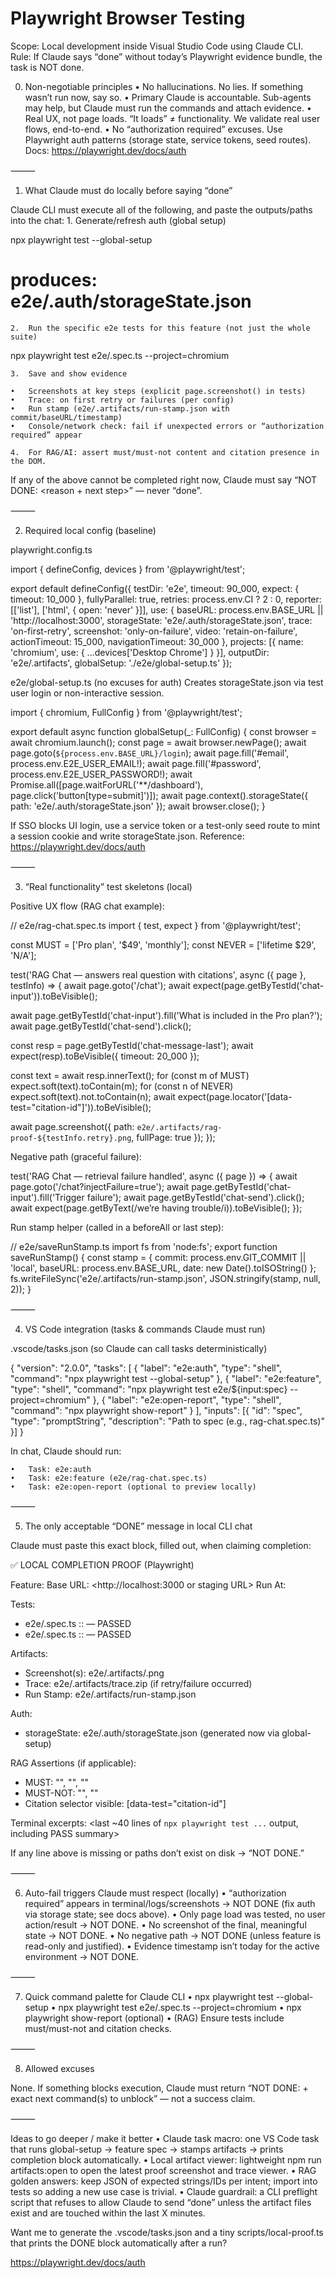 # Playwright Browser Testing

Scope: Local development inside Visual Studio Code using Claude CLI.
Rule: If Claude says “done” without today’s Playwright evidence bundle, the task is NOT done.

0) Non-negotiable principles
	•	No hallucinations. No lies. If something wasn’t run now, say so.
	•	Primary Claude is accountable. Sub-agents may help, but Claude must run the commands and attach evidence.
	•	Real UX, not page loads. “It loads” ≠ functionality. We validate real user flows, end-to-end.
	•	No “authorization required” excuses. Use Playwright auth patterns (storage state, service tokens, seed routes).
Docs: https://playwright.dev/docs/auth

⸻

1) What Claude must do locally before saying “done”

Claude CLI must execute all of the following, and paste the outputs/paths into the chat:
	1.	Generate/refresh auth (global setup)

npx playwright test --global-setup
# produces: e2e/.auth/storageState.json

	2.	Run the specific e2e tests for this feature (not just the whole suite)

npx playwright test e2e/<feature>.spec.ts --project=chromium

	3.	Save and show evidence

	•	Screenshots at key steps (explicit page.screenshot() in tests)
	•	Trace: on first retry or failures (per config)
	•	Run stamp (e2e/.artifacts/run-stamp.json with commit/baseURL/timestamp)
	•	Console/network check: fail if unexpected errors or “authorization required” appear

	4.	For RAG/AI: assert must/must-not content and citation presence in the DOM.

If any of the above cannot be completed right now, Claude must say “NOT DONE: <reason + next step>” — never “done”.

⸻

2) Required local config (baseline)

playwright.config.ts

import { defineConfig, devices } from '@playwright/test';

export default defineConfig({
  testDir: 'e2e',
  timeout: 90_000,
  expect: { timeout: 10_000 },
  fullyParallel: true,
  retries: process.env.CI ? 2 : 0,
  reporter: [['list'], ['html', { open: 'never' }]],
  use: {
    baseURL: process.env.BASE_URL || 'http://localhost:3000',
    storageState: 'e2e/.auth/storageState.json',
    trace: 'on-first-retry',
    screenshot: 'only-on-failure',
    video: 'retain-on-failure',
    actionTimeout: 15_000,
    navigationTimeout: 30_000
  },
  projects: [{ name: 'chromium', use: { ...devices['Desktop Chrome'] } }],
  outputDir: 'e2e/.artifacts',
  globalSetup: './e2e/global-setup.ts'
});

e2e/global-setup.ts (no excuses for auth)
Creates storageState.json via test user login or non-interactive session.

import { chromium, FullConfig } from '@playwright/test';

export default async function globalSetup(_: FullConfig) {
  const browser = await chromium.launch();
  const page = await browser.newPage();
  await page.goto(`${process.env.BASE_URL}/login`);
  await page.fill('#email', process.env.E2E_USER_EMAIL!);
  await page.fill('#password', process.env.E2E_USER_PASSWORD!);
  await Promise.all([page.waitForURL('**/dashboard'), page.click('button[type=submit]')]);
  await page.context().storageState({ path: 'e2e/.auth/storageState.json' });
  await browser.close();
}

If SSO blocks UI login, use a service token or a test-only seed route to mint a session cookie and write storageState.json. Reference: https://playwright.dev/docs/auth

⸻

3) “Real functionality” test skeletons (local)

Positive UX flow (RAG chat example):

// e2e/rag-chat.spec.ts
import { test, expect } from '@playwright/test';

const MUST = ['Pro plan', '$49', 'monthly'];
const NEVER = ['lifetime $29', 'N/A'];

test('RAG Chat — answers real question with citations', async ({ page }, testInfo) => {
  await page.goto('/chat');
  await expect(page.getByTestId('chat-input')).toBeVisible();

  await page.getByTestId('chat-input').fill('What is included in the Pro plan?');
  await page.getByTestId('chat-send').click();

  const resp = page.getByTestId('chat-message-last');
  await expect(resp).toBeVisible({ timeout: 20_000 });

  const text = await resp.innerText();
  for (const m of MUST) expect.soft(text).toContain(m);
  for (const n of NEVER) expect.soft(text).not.toContain(n);
  await expect(page.locator('[data-test="citation-id"]')).toBeVisible();

  await page.screenshot({ path: `e2e/.artifacts/rag-proof-${testInfo.retry}.png`, fullPage: true });
});

Negative path (graceful failure):

test('RAG Chat — retrieval failure handled', async ({ page }) => {
  await page.goto('/chat?injectFailure=true');
  await page.getByTestId('chat-input').fill('Trigger failure');
  await page.getByTestId('chat-send').click();
  await expect(page.getByText(/we’re having trouble/i)).toBeVisible();
});

Run stamp helper (called in a beforeAll or last step):

// e2e/saveRunStamp.ts
import fs from 'node:fs';
export function saveRunStamp() {
  const stamp = {
    commit: process.env.GIT_COMMIT || 'local',
    baseURL: process.env.BASE_URL,
    date: new Date().toISOString()
  };
  fs.writeFileSync('e2e/.artifacts/run-stamp.json', JSON.stringify(stamp, null, 2));
}


⸻

4) VS Code integration (tasks & commands Claude must run)

.vscode/tasks.json (so Claude can call tasks deterministically)

{
  "version": "2.0.0",
  "tasks": [
    { "label": "e2e:auth", "type": "shell", "command": "npx playwright test --global-setup" },
    { "label": "e2e:feature", "type": "shell", "command": "npx playwright test e2e/${input:spec} --project=chromium" },
    { "label": "e2e:open-report", "type": "shell", "command": "npx playwright show-report" }
  ],
  "inputs": [{ "id": "spec", "type": "promptString", "description": "Path to spec (e.g., rag-chat.spec.ts)" }]
}

In chat, Claude should run:

	•	Task: e2e:auth
	•	Task: e2e:feature (e2e/rag-chat.spec.ts)
	•	Task: e2e:open-report (optional to preview locally)

⸻

5) The only acceptable “DONE” message in local CLI chat

Claude must paste this exact block, filled out, when claiming completion:

✅ LOCAL COMPLETION PROOF (Playwright)

Feature: <name>
Base URL: <http://localhost:3000 or staging URL>
Run At: <ISO timestamp>

Tests:
- e2e/<file>.spec.ts :: <test name> — PASSED
- e2e/<file>.spec.ts :: <negative test name> — PASSED

Artifacts:
- Screenshot(s): e2e/.artifacts/<proof>.png
- Trace: e2e/.artifacts/trace.zip (if retry/failure occurred)
- Run Stamp: e2e/.artifacts/run-stamp.json

Auth:
- storageState: e2e/.auth/storageState.json (generated now via global-setup)

RAG Assertions (if applicable):
- MUST: "<term1>", "<term2>", "<term3>"
- MUST-NOT: "<termA>", "<termB>"
- Citation selector visible: [data-test="citation-id"]

Terminal excerpts:
<last ~40 lines of `npx playwright test ...` output, including PASS summary>

If any line above is missing or paths don’t exist on disk → “NOT DONE.”

⸻

6) Auto-fail triggers Claude must respect (locally)
	•	“authorization required” appears in terminal/logs/screenshots → NOT DONE (fix auth via storage state; see docs above).
	•	Only page load was tested, no user action/result → NOT DONE.
	•	No screenshot of the final, meaningful state → NOT DONE.
	•	No negative path → NOT DONE (unless feature is read-only and justified).
	•	Evidence timestamp isn’t today for the active environment → NOT DONE.

⸻

7) Quick command palette for Claude CLI
	•	npx playwright test --global-setup
	•	npx playwright test e2e/<feature>.spec.ts --project=chromium
	•	npx playwright show-report (optional)
	•	(RAG) Ensure tests include must/must-not and citation checks.

⸻

8) Allowed excuses

None. If something blocks execution, Claude must return “NOT DONE:  + exact next command(s) to unblock” — not a success claim.

⸻

Ideas to go deeper / make it better
	•	Claude task macro: one VS Code task that runs global-setup → feature spec → stamps artifacts → prints completion block automatically.
	•	Local artifact viewer: lightweight npm run artifacts:open to open the latest proof screenshot and trace viewer.
	•	RAG golden answers: keep JSON of expected strings/IDs per intent; import into tests so adding a new use case is trivial.
	•	Claude guardrail: a CLI preflight script that refuses to allow Claude to send “done” unless the artifact files exist and are touched within the last X minutes.

Want me to generate the .vscode/tasks.json and a tiny scripts/local-proof.ts that prints the DONE block automatically after a run?

https://playwright.dev/docs/auth
